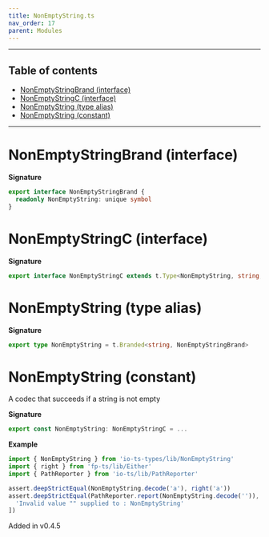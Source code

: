 ```yaml
---
title: NonEmptyString.ts
nav_order: 17
parent: Modules
---
```


---

<h2 class="text-delta">Table of contents</h2>

- [NonEmptyStringBrand (interface)](#nonemptystringbrand-interface)
- [NonEmptyStringC (interface)](#nonemptystringc-interface)
- [NonEmptyString (type alias)](#nonemptystring-type-alias)
- [NonEmptyString (constant)](#nonemptystring-constant)

---

# NonEmptyStringBrand (interface)

**Signature**

```ts
export interface NonEmptyStringBrand {
  readonly NonEmptyString: unique symbol
}
```

# NonEmptyStringC (interface)

**Signature**

```ts
export interface NonEmptyStringC extends t.Type<NonEmptyString, string, unknown> {}
```

# NonEmptyString (type alias)

**Signature**

```ts
export type NonEmptyString = t.Branded<string, NonEmptyStringBrand>
```

# NonEmptyString (constant)

A codec that succeeds if a string is not empty

**Signature**

```ts
export const NonEmptyString: NonEmptyStringC = ...
```

**Example**

```ts
import { NonEmptyString } from 'io-ts-types/lib/NonEmptyString'
import { right } from 'fp-ts/lib/Either'
import { PathReporter } from 'io-ts/lib/PathReporter'

assert.deepStrictEqual(NonEmptyString.decode('a'), right('a'))
assert.deepStrictEqual(PathReporter.report(NonEmptyString.decode('')), [
  'Invalid value "" supplied to : NonEmptyString'
])
```

Added in v0.4.5
